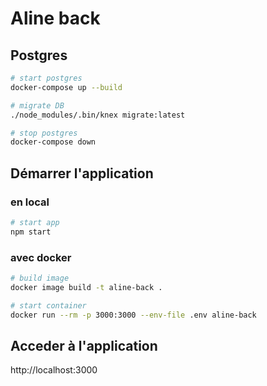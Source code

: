 # Aline back


## Postgres

```sh
# start postgres
docker-compose up --build

# migrate DB
./node_modules/.bin/knex migrate:latest

# stop postgres
docker-compose down

```

## Démarrer l'application

### en local

```sh
# start app
npm start
```

### avec docker

```sh
# build image
docker image build -t aline-back .

# start container
docker run --rm -p 3000:3000 --env-file .env aline-back

```

## Acceder à l'application

http://localhost:3000
